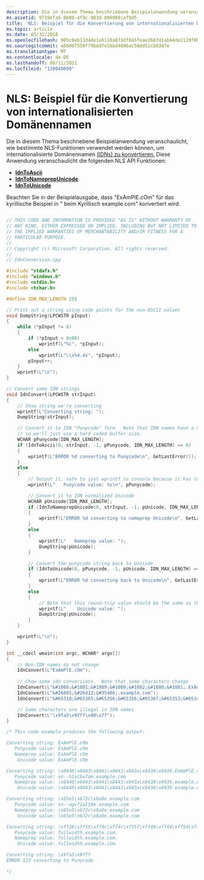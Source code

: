 ```yaml
---
description: Die in diesem Thema beschriebene Beispielanwendung veranschaulicht, wie bestimmte NLS-Funktionen verwendet werden können, um internationalisierte Domänennamen (IDNs) zu konvertieren.
ms.assetid: 9739efa5-8b88-4f9c-983d-806968caf9d5
title: 'NLS: Beispiel für die Konvertierung von internationalisierten Domänennamen'
ms.topic: article
ms.date: 05/31/2018
ms.openlocfilehash: 905c8eb11d4de1a5118a873df845feae2687d1ab44de2129f8be30a0c6e92217
ms.sourcegitcommit: e6600f550f79bddfe58bd4696ac50dd52cb03d7e
ms.translationtype: MT
ms.contentlocale: de-DE
ms.lasthandoff: 08/11/2021
ms.locfileid: "120040890"
---
```

# <a name="nls-internationalized-domain-name-conversion-sample"></a>NLS: Beispiel für die Konvertierung von internationalisierten Domänennamen

Die in diesem Thema beschriebene Beispielanwendung veranschaulicht, wie bestimmte NLS-Funktionen verwendet werden können, um internationalisierte Domänennamen [(IDNs) zu konvertieren.](handling-internationalized-domain-names--idns.md) Diese Anwendung veranschaulicht die folgenden NLS API Funktionen:

-   [**IdnToAscii**](/windows/desktop/api/Winnls/nf-winnls-idntoascii)
-   [**IdnToNameprepUnicode**](/windows/desktop/api/Winnls/nf-winnls-idntonameprepunicode)
-   [**IdnToUnicode**](/windows/desktop/api/Winnls/nf-winnls-idntounicode)

Beachten Sie in der Beispielausgabe, dass "ExAmPlE.cOm" für das kyrillische Beispiel in " beim Kyrillisch example.com" konvertiert wird.


```C++

// THIS CODE AND INFORMATION IS PROVIDED "AS IS" WITHOUT WARRANTY OF 
// ANY KIND, EITHER EXPRESSED OR IMPLIED, INCLUDING BUT NOT LIMITED TO 
// THE IMPLIED WARRANTIES OF MERCHANTABILITY AND/OR FITNESS FOR A 
// PARTICULAR PURPOSE. 
// 
// Copyright (c) Microsoft Corporation. All rights reserved. 
// 
// IdnConversion.cpp 

#include "stdafx.h"
#include "windows.h"
#include <stdio.h>
#include <tchar.h>

#define IDN_MAX_LENGTH 255

// Print out a string using code points for the non-ASCII values 
void DumpString(LPCWSTR pInput)
{
    while (*pInput != 0)
    {
        if (*pInput < 0x80)
            wprintf(L"%c", *pInput);
        else
            wprintf(L"\\x%4.4x", *pInput);
        pInput++;
    }
    wprintf(L"\n");
}

// Convert some IDN strings 
void IdnConvert(LPCWSTR strInput)
{
    // Show string we're converting 
    wprintf(L"Converting string: ");
    DumpString(strInput);

    // Convert it to IDN "Punycode" form.  Note that IDN names have a maximum length, 
    // so we'll just use a hard coded buffer size.  
    WCHAR pPunycode[IDN_MAX_LENGTH];
    if (IdnToAscii(0, strInput, -1, pPunycode, IDN_MAX_LENGTH) == 0)
    {
        wprintf(L"ERROR %d converting to Punycode\n", GetLastError());
    }
    else
    {
        // Output it, safe to just wprintf to console because it has to be ASCII 
        wprintf(L"   Punycode value: %s\n", pPunycode);

        // Convert it to IDN normalized Unicode 
        WCHAR pUnicode[IDN_MAX_LENGTH];
        if (IdnToNameprepUnicode(0, strInput, -1, pUnicode, IDN_MAX_LENGTH) == 0)
        {
            wprintf(L"ERROR %d converting to nameprep Unicode\n", GetLastError());
        }
        else
        {
            wprintf(L"   Nameprep value: ");
            DumpString(pUnicode);
        }

        // Convert the punycode string back to Unicode 
        if (IdnToUnicode(0, pPunycode, -1, pUnicode, IDN_MAX_LENGTH) == 0)
        {
            wprintf(L"ERROR %d converting back to Unicode\n", GetLastError());
        }
        else
        {
            // Note that this round-trip value should be the same as the nameprep value above 
            wprintf(L"    Unicode value: ");
            DumpString(pUnicode);
        }
    }

    wprintf(L"\n");
}

int __cdecl wmain(int argc, WCHAR* argv[])
{
    // Non-IDN names do not change 
    IdnConvert(L"ExAmPlE.cOm");
    
    // Show some idn conversions.  Note that some characters change 
    IdnConvert(L"&#1088;&#1091;&#1089;&#1089;&#1082;&#1080;&#1081;.ExAmPlE.cOm");
    IdnConvert(L"&#26085;&#26412;&#35486;.example.com");
    IdnConvert(L"&#65318;&#65365;&#65356;&#65356;&#65367;&#65353;&#65348;&#65364;&#65352;&#12290;example&#12290;com&#12290;");

    // Some characters are illegal in IDN names 
    IdnConvert(L"\x9fa5\x9fff\x00\x7f");
}

/* This code example produces the following output:

Converting string: ExAmPlE.cOm
   Punycode value: ExAmPlE.cOm
   Nameprep value: ExAmPlE.cOm
    Unicode value: ExAmPlE.cOm

Converting string: \x0440\x0443\x0441\x0441\x043a\x0438\x0439.ExAmPlE.cOm
   Punycode value: xn--h1acbxfam.example.com
   Nameprep value: \x0440\x0443\x0441\x0441\x043a\x0438\x0439.example.com
    Unicode value: \x0440\x0443\x0441\x0441\x043a\x0438\x0439.example.com

Converting string: \x65e5\x672c\x8a9e.example.com
   Punycode value: xn--wgv71a119e.example.com
   Nameprep value: \x65e5\x672c\x8a9e.example.com
    Unicode value: \x65e5\x672c\x8a9e.example.com

Converting string: \xff26\xff55\xff4c\xff4c\xff57\xff49\xff44\xff54\xff48\x3002example\x3002com\x3002
   Punycode value: fullwidth.example.com.
   Nameprep value: fullwidth.example.com.
    Unicode value: fullwidth.example.com.

Converting string: \x9fa5\x9fff
ERROR 123 converting to Punycode

*/
```



 

 



